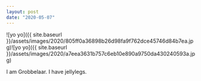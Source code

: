 ```yaml
---
layout: post
date: "2020-05-07"
---
```


![yo yo]({{ site.baseurl }}/assets/images/2020/805ff0a36898b26d98fa9f762dce45746d84b7ea.jpg)![yo yo]({{ site.baseurl }}/assets/images/2020/a7eea3631b757c6eb10e890a9750da430240593a.jpg)

I am Grobbelaar. I have jellylegs.
